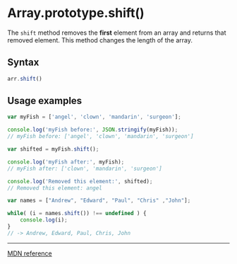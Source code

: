 # Array.prototype.shift()

The `shift` method removes the **first** element from an array and returns that removed element. This method changes the length of the array.

## Syntax

```js
arr.shift()
```

## Usage examples

```js
var myFish = ['angel', 'clown', 'mandarin', 'surgeon'];

console.log('myFish before:', JSON.stringify(myFish));
// myFish before: ['angel', 'clown', 'mandarin', 'surgeon']

var shifted = myFish.shift(); 

console.log('myFish after:', myFish); 
// myFish after: ['clown', 'mandarin', 'surgeon']

console.log('Removed this element:', shifted); 
// Removed this element: angel

var names = ["Andrew", "Edward", "Paul", "Chris" ,"John"];

while( (i = names.shift()) !== undefined ) {
    console.log(i);
}
// -> Andrew, Edward, Paul, Chris, John
```

---

[MDN reference](https://developer.mozilla.org/en-US/docs/Web/JavaScript/Reference/Global_Objects/Array/shift)

